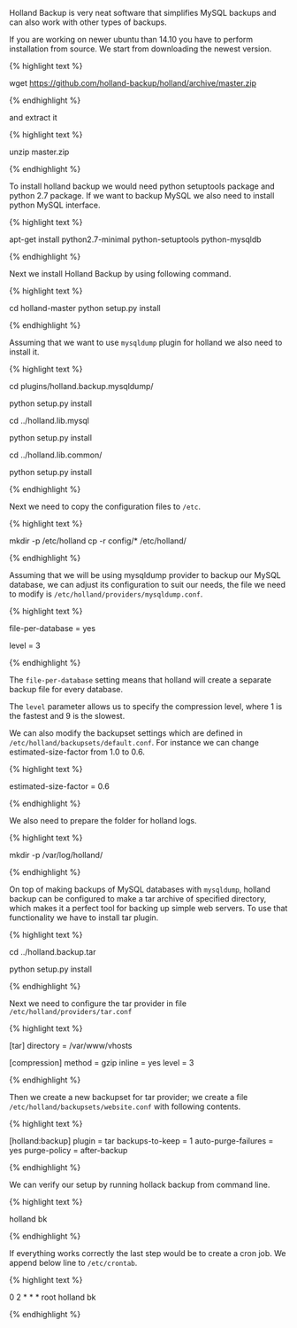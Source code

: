 Holland Backup is very neat software that simplifies MySQL backups and can also work with other types of backups.


If you are working on newer ubuntu than 14.10 you have to perform installation from source. We start from downloading the newest version.

{% highlight text %}

wget https://github.com/holland-backup/holland/archive/master.zip

{% endhighlight %}

and extract it

{% highlight text %}

unzip master.zip

{% endhighlight %}

To install holland backup we would need python setuptools package and python 2.7 package. If we want to backup MySQL we also need to install python MySQL interface.

{% highlight text %}

apt-get install python2.7-minimal python-setuptools python-mysqldb

{% endhighlight %}

Next we install Holland Backup by using following command.

{% highlight text %}

cd holland-master
python setup.py install

{% endhighlight %}

Assuming that we want to use ```mysqldump``` plugin for holland we also need to install it.

{% highlight text %}

cd plugins/holland.backup.mysqldump/

python setup.py install

cd ../holland.lib.mysql

python setup.py install

cd ../holland.lib.common/

python setup.py install


{% endhighlight %}

Next we need to copy the configuration files to ```/etc```.

{% highlight text %}

mkdir -p /etc/holland
cp -r config/* /etc/holland/

{% endhighlight %}

Assuming that we will be using mysqldump provider to backup our MySQL database, we can adjust its configuration to suit our needs, the file we need to modify is ```/etc/holland/providers/mysqldump.conf```.

{% highlight text %}

file-per-database   = yes

level               = 3

{% endhighlight %}

The ```file-per-database``` setting means that holland will create a separate backup file for every database.

The ```level``` parameter allows us to specify the compression level, where 1 is the fastest and 9 is the slowest.

We can also modify the backupset settings which are defined in ```/etc/holland/backupsets/default.conf```. For instance we can change estimated-size-factor from 1.0 to 0.6.


{% highlight text %}

estimated-size-factor = 0.6

{% endhighlight %}

We also need to prepare the folder for holland logs.

{% highlight text %}

mkdir -p /var/log/holland/

{% endhighlight %}

On top of making backups of MySQL databases with ```mysqldump```, holland backup can be configured to make a tar archive of specified directory, which makes it a perfect tool for backing up simple web servers. To use that functionality we have to install tar plugin.

{% highlight text %}

cd ../holland.backup.tar

python setup.py install

{% endhighlight %}

Next we need to configure the tar provider in file ```/etc/holland/providers/tar.conf```

{% highlight text %}

[tar]
directory = /var/www/vhosts

[compression]
method     = gzip
inline     = yes
level      = 3

{% endhighlight %}

Then we create a new backupset for tar provider; we create a file ```/etc/holland/backupsets/website.conf``` with following contents.

{% highlight text %}

[holland:backup]
plugin = tar
backups-to-keep = 1
auto-purge-failures = yes
purge-policy = after-backup

{% endhighlight %}

We can verify our setup by running hollack backup from command line.

{% highlight text %}

holland bk

{% endhighlight %}


If everything works correctly the last step would be to create a cron job. We append below line to ```/etc/crontab```.


{% highlight text %}

0  2    * * *   root	holland bk

{% endhighlight %}
